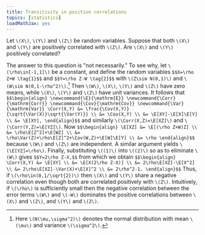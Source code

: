 ```yaml
---
title: Transitivity in positive correlations
topics: [statistics]
loadMathJax: yes
---
```


Let `\(X\)`, `\(Y\)` and `\(Z\)` be random variables.
Suppose that both `\(X\)` and `\(Y\)` are positively correlated with `\(Z\)`.
Are `\(X\)` and `\(Y\)` positively correlated?

The answer to this question is "not necessarily."
To see why, let `\(\rho\in[-1,1]\)` be a constant, and define the random variables
`$$X=\rho Z+W \tag{1}$$`
and
`$$Y=\rho Z-W \tag{2}$$`
with `\(Z\sim N(0,1)\)` and `\(W\sim N(0,1-\rho^2)\)`.[^normal]
Then `\(W\)`, `\(X\)`, `\(Y\)` and `\(Z\)` have zero means, while `\(X\)`, `\(Y\)` and `\(Z\)` have unit variances.
It follows that
`$$\begin{align}
\newcommand{\E}{\mathrm{E}}
\newcommand{\Corr}{\mathrm{Corr}}
\newcommand{\Cov}{\mathrm{Cov}}
\newcommand{\Var}{\mathrm{Var}}
\Corr(X,Y)
&= \frac{\Cov(X,Y)}{\sqrt{\Var(X)}\sqrt{\Var(Y)}} \\
&= \Cov(X,Y) \\
&= \E[XY]-\E[X]\E[Y] \\
&= \E[XY],
\end{align}$$`
and similarly `\(\Corr(X,Z)=\E[XZ]\)` and `\(\Corr(Y,Z)=\E[YZ]\)`.
Now
`$$\begin{align}
\E[XZ]
&= \E[(\rho Z+W)Z] \\
&= \rho\E[Z^2]+\E[WZ] \\
&= \rho\Var(Z)+\rho\E[Z]^2+\Cov(W,Z)+\E[W]\E[Y] \\
&= \rho
\end{align}$$`
because `\(W\)` and `\(Z\)` are independent.
A similar argument yields `\(\E[YZ]=\rho\)`.
Finally, substituting `\((1)\)` into `\((2)\)` so as to eliminate `\(W\)` gives
`$$Y=2\rho Z-X,$$`
from which we obtain
`$$\begin{align}
\Corr(X,Y)
&= \E[XY] \\
&= \E[X(2\rho Z-X)] \\
&= 2\rho\E[XZ]-\E[X^2] \\
&= 2\rho\E[XZ]-\Var(X)+\E[X]^2 \\
&= 2\rho^2-1.
\end{align}$$`
Thus, if `\(\rho\in(0,1/\sqrt{2})\)` then `\(X\)` and `\(Y\)` share a negative correlation even though both are correlated positively with `\(Z\)`.
Intuitively, if `\(\rho\)` is sufficiently small then the negative correlation between the error terms `\(W\)` and `\(-W\)` dominates the positive correlations between `\(X\)` and `\(Z\)`, and `\(Y\)` and `\(Z\)`.

[^normal]: Here `\(N(\mu,\sigma^2)\)` denotes the normal distribution with mean `\(\mu\)` and variance `\(\sigma^2\)`.
